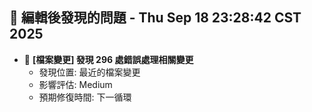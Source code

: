 ## 🚨 編輯後發現的問題 - Thu Sep 18 23:28:42 CST 2025

- 🔄 **[檔案變更] 發現      296 處錯誤處理相關變更**
  - 發現位置: 最近的檔案變更
  - 影響評估: Medium
  - 預期修復時間: 下一循環

